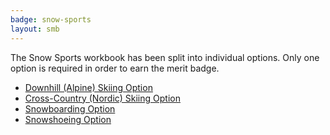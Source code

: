 ```yaml
---
badge: snow-sports
layout: smb
---
```


The Snow Sports workbook has been split into individual options. Only one option is required in order to earn the merit badge.

* [Downhill (Alpine) Skiing Option](downhill-skiing/)
* [Cross-Country (Nordic) Skiing Option](cross-country-skiing/)
* [Snowboarding Option](snowboarding/)
* [Snowshoeing Option](snowshoeing/)
